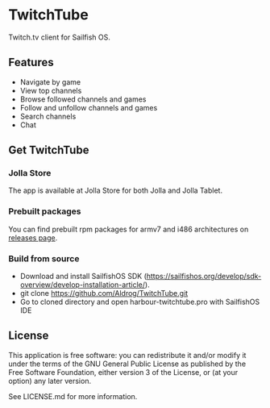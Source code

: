 # TwitchTube

Twitch.tv client for Sailfish OS.

## Features
- Navigate by game
- View top channels
- Browse followed channels and games
- Follow and unfollow channels and games
- Search channels
- Chat

## Get TwitchTube

### Jolla Store
The app is available at Jolla Store for both Jolla and Jolla Tablet.

### Prebuilt packages
You can find prebuilt rpm packages for armv7 and i486 architectures on [releases page](https://github.com/Aldrog/TwitchTube/releases).

### Build from source
- Download and install SailfishOS SDK (https://sailfishos.org/develop/sdk-overview/develop-installation-article/).
- git clone https://github.com/Aldrog/TwitchTube.git
- Go to cloned directory and open harbour-twitchtube.pro with SailfishOS IDE

## License
This application is free software: you can redistribute it and/or modify it under the terms of the GNU General Public License as published by the Free Software Foundation, either version 3 of the License, or (at your option) any later version.

See LICENSE.md for more information.
